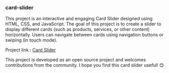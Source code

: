 <h3>card-slider</h3>
<p>This project is an interactive and engaging Card Slider designed using HTML, CSS, and JavaScript. The goal of this project is to create a slider to display different cards (such as products, services, or other content) horizontally. Users can navigate between cards using navigation buttons or swiping (in touch mode).</p>
Project link : <a href="">Card Slider</a>
<p>This project is developed as an open source project and welcomes contributions from the community. I hope you find this card slider useful! 😊</p>
